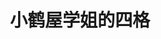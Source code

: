 ---
logo: images/小鹤屋学姐的四格.jpg
title: 小鹤屋学姐的四格
subTitle: 

category: 官方漫画

hasResource: true
downloadList:
  - intro: jpg
    size: 14.4MB
    link: 
  - intro: mobi
    size: 21MB
    link: 
  - intro: epub
    size: 26MB
    link: 
  - intro: 云盘 提取码:wzxw
    size: 
    link: https://pan.baidu.com/s/1PD_oSGugyt_etibqMS7r8A

downloadContent:   小鹤屋学姐是由《凉宫春日的忧郁》衍生的搞笑四格漫画，以鹤屋学姐为原型创作，在作者的个人网站上进行不定期连载。
---
